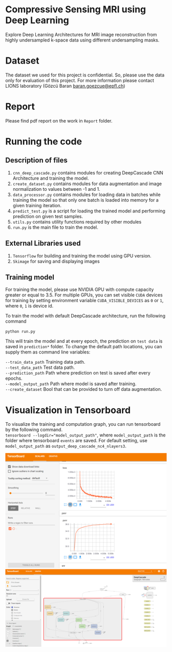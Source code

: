 # Compressive Sensing MRI using Deep Learning
Explore Deep Learning Architectures for MRI image reconstruction from highly undersampled k-space data using different undersampling masks.

# Dataset
The dataset we used for this project is confidential. So, please use the data only for evaluation of this project. For more information please contact LIONS laboratory (Gözcü Baran <baran.goezcue@epfl.ch>)

# Report
Please find pdf report on the work in `Report` folder.

# Running the code
## Description of files
1. `cnn_deep_cascade.py` contains modules for creating DeepCascade CNN Architecture and training the model.
2. `create_dataset.py` contains modules for data augmentation and image normalization to values between -1 and 1.
3. `data_processor.py` contains modules for loading data in batches while training the model so that only one batch is loaded into memory for a given training iteration.
4. `predict_test.py` is a script for loading the trained model and performing prediction on given test samples.
5. `utils.py` contains utility functions required by other modules
6. `run.py` is the main file to train the model.

## External Libraries used
1. `Tensorflow` for building and training the model using GPU version.
2. `Skimage` for saving and displaying images

## Training model
For training the model, please use NVIDIA GPU with compute capacity greater or equal to 3.5. For multiple GPUs, you can set visible `CUDA` devices for training by setting environment variable `CUDA_VISIBLE_DEVICES` as `0` or `1`, where `0`, `1` is device id.

To train the model with default DeepCascade architecture, run the following command

`python run.py`

This will train the model and at every epoch, the prediction on `test data` is saved in `prediction*` folder. To change the default path locations, you can supply them as command line variables:

`--train_data_path` Training data path.  
`--test_data_path` Test data path.  
`--prediction_path` Path where prediction on test is saved after every epochs.  
`--model_output_path` Path where model is saved after training.  
`--create_dataset` Bool that can be provided to turn off data augmentation.  

# Visualization in Tensorboard
To visualize the training and computation graph, you can run tensorboard by the following command.  
`tensorboard --logdir="model_output_path"`, where `model_output_path` is the folder where tensorboard `events` are saved. For default setting, use `model_output_path` as `output_deep_cascade_nc4_nlayers3`.  

![alt](Readme_images/tensor_1.PNG)
![alt](Readme_images/tensor_2.PNG)
